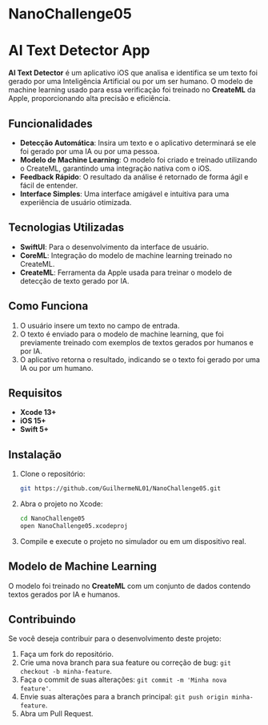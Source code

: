 # NanoChallenge05

# AI Text Detector App

**AI Text Detector** é um aplicativo iOS que analisa e identifica se um texto foi gerado por uma Inteligência Artificial ou por um ser humano. O modelo de machine learning usado para essa verificação foi treinado no **CreateML** da Apple, proporcionando alta precisão e eficiência.

## Funcionalidades

- **Detecção Automática**: Insira um texto e o aplicativo determinará se ele foi gerado por uma IA ou por uma pessoa.
- **Modelo de Machine Learning**: O modelo foi criado e treinado utilizando o CreateML, garantindo uma integração nativa com o iOS.
- **Feedback Rápido**: O resultado da análise é retornado de forma ágil e fácil de entender.
- **Interface Simples**: Uma interface amigável e intuitiva para uma experiência de usuário otimizada.

## Tecnologias Utilizadas

- **SwiftUI**: Para o desenvolvimento da interface de usuário.
- **CoreML**: Integração do modelo de machine learning treinado no CreateML.
- **CreateML**: Ferramenta da Apple usada para treinar o modelo de detecção de texto gerado por IA.

## Como Funciona

1. O usuário insere um texto no campo de entrada.
2. O texto é enviado para o modelo de machine learning, que foi previamente treinado com exemplos de textos gerados por humanos e por IA.
3. O aplicativo retorna o resultado, indicando se o texto foi gerado por uma IA ou por um humano.

## Requisitos

- **Xcode 13+**
- **iOS 15+**
- **Swift 5+**

## Instalação

1. Clone o repositório:

   ```bash
   git https://github.com/GuilhermeNL01/NanoChallenge05.git
   ```

2. Abra o projeto no Xcode:

   ```bash
   cd NanoChallenge05
   open NanoChallenge05.xcodeproj
   ```

3. Compile e execute o projeto no simulador ou em um dispositivo real.

## Modelo de Machine Learning

O modelo foi treinado no **CreateML** com um conjunto de dados contendo textos gerados por IA e humanos.

## Contribuindo

Se você deseja contribuir para o desenvolvimento deste projeto:

1. Faça um fork do repositório.
2. Crie uma nova branch para sua feature ou correção de bug: `git checkout -b minha-feature`.
3. Faça o commit de suas alterações: `git commit -m 'Minha nova feature'`.
4. Envie suas alterações para a branch principal: `git push origin minha-feature`.
5. Abra um Pull Request.
